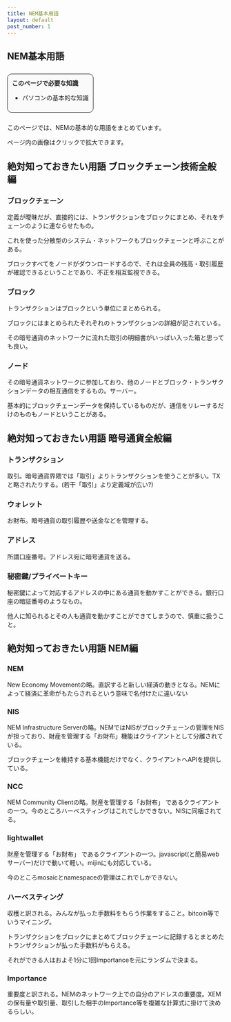 ```yaml
---
title: NEM基本用語
layout: default
post_number: 1
---
```


## NEM基本用語

<div style="margin:10px 0;background-color:#FAFAFA;display:inline-block;border-radius:10px;padding:10px;border:1px solid;">
<b>このページで必要な知識</b>
<ul>
  <li>パソコンの基本的な知識</li>
</ul>
</div>

このページでは、NEMの基本的な用語をまとめています。

ページ内の画像はクリックで拡大できます。

## 絶対知っておきたい用語 ブロックチェーン技術全般編

### ブロックチェーン
定義が曖昧だが、直接的には、トランザクションをブロックにまとめ、それをチェーンのように連ならせたもの。

これを使った分散型のシステム・ネットワークもブロックチェーンと呼ぶことがある。

ブロックすべてをノードがダウンロードするので、それは全員の残高・取引履歴が確認できるということであり、不正を相互監視できる。

### ブロック

トランザクションはブロックという単位にまとめられる。

ブロックにはまとめられたそれぞれのトランザクションの詳細が記されている。

その暗号通貨のネットワークに流れた取引の明細書がいっぱい入った箱と思っても良い。

### ノード

その暗号通貨ネットワークに参加しており、他のノードとブロック・トランザクションデータの相互通信をするもの。サーバー。

基本的にブロックチェーンデータを保持しているものだが、通信をリレーするだけのものもノードということがある。

## 絶対知っておきたい用語 暗号通貨全般編

### トランザクション

取引。暗号通貨界隈では「取引」よりトランザクションを使うことが多い。TXと略されたりする。(若干「取引」より定義域が広い?)

### ウォレット

お財布。暗号通貨の取引履歴や送金などを管理する。

### アドレス

所謂口座番号。アドレス宛に暗号通貨を送る。

### 秘密鍵/プライベートキー

秘密鍵によって対応するアドレスの中にある通貨を動かすことができる。銀行口座の暗証番号のようなもの。

他人に知られるとその人も通貨を動かすことができてしまうので、慎重に扱うこと。

## 絶対知っておきたい用語 NEM編

### NEM

New Economy Movementの略。直訳すると新しい経済の動きとなる。NEMによって経済に革命がもたらされるという意味で名付けたに違いない

### NIS

NEM Infrastructure Serverの略。NEMではNISがブロックチェーンの管理をNISが担っており、財産を管理する「お財布」機能はクライアントとして分離されている。

ブロックチェーンを維持する基本機能だけでなく、クライアントへAPIを提供している。

### NCC

NEM Community Clientの略。財産を管理する「お財布」 であるクライアントの一つ。今のところハーベスティングはこれでしかできない。NISに同梱されてる。

### lightwallet

財産を管理する「お財布」 であるクライアントの一つ。javascript(と簡易webサーバー)だけで動いて軽い。mijinにも対応している。

今のところmosaicとnamespaceの管理はこれでしかできない。

### ハーベスティング

収穫と訳される。みんなが払った手数料をもらう作業をすること。bitcoin等でいうマイニング。

トランザクションをブロックにまとめてブロックチェーンに記録するとまとめたトランザクションが払った手数料がもらえる。

それができる人はおよそ1分に1回Importanceを元にランダムで決まる。

### Importance

重要度と訳される。NEMのネットワーク上での自分のアドレスの重要度。XEMの保有量や取引量、取引した相手のImportance等を複雑な計算式に掛けて決めるらしい。
